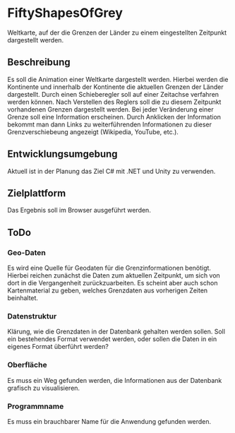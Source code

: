 # FiftyShapesOfGrey
Weltkarte, auf der die Grenzen der Länder zu einem eingestellten Zeitpunkt dargestellt werden.

## Beschreibung
Es soll die Animation einer Weltkarte dargestellt werden. 
Hierbei werden die Kontinente und innerhalb der Kontinente die aktuellen Grenzen der Länder dargestellt.
Durch einen Schieberegler soll auf einer Zeitachse verfahren werden können. Nach Verstellen des Reglers soll die zu diesem Zeitpunkt vorhandenen Grenzen dargestellt werden. 
Bei jeder Veränderung einer Grenze soll eine Information erscheinen. Durch Anklicken der Information bekommt man dann Links zu weiterführenden Informationen zu dieser Grenzverschiebeung angezeigt (Wikipedia, YouTube, etc.).

## Entwicklungsumgebung
Aktuell ist in der Planung das Ziel C# mit .NET und Unity zu verwenden.

## Zielplattform
Das Ergebnis soll im Browser ausgeführt werden.

## ToDo
### Geo-Daten
Es wird eine Quelle für Geodaten für die Grenzinformationen benötigt. Hierbei reichen zunächst die Daten zum aktuellen Zeitpunkt, um sich von dort in die Vergangenheit zurückzuarbeiten. Es scheint aber auch schon Kartenmaterial zu geben, welches Grenzdaten aus vorherigen Zeiten beinhaltet.

### Datenstruktur
Klärung, wie die Grenzdaten in der Datenbank gehalten werden sollen. Soll ein bestehendes Format verwendet werden, oder sollen die Daten in ein eigenes Format überführt werden?

### Oberfläche
Es muss ein Weg gefunden werden, die Informationen aus der Datenbank grafisch zu visualisieren.

### Programmname
Es muss ein brauchbarer Name für die Anwendung gefunden werden.
